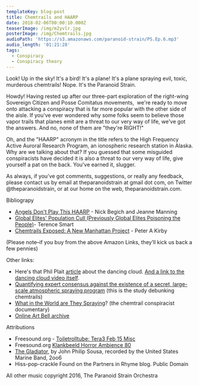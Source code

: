 ```yaml
---
templateKey: blog-post
title: Chemtrails and HAARP
date: 2018-02-06T00:00:10.000Z
teaserImage: /img/m2yvlr.jpg
posterImage: /img/Chemtrails.jpg
audioPath: 'https://s3.amazonaws.com/paranoid-strain/PS.Ep.6.mp3'
audio_length: '01:21:28'
tags:
  - Conspiracy
  - Conspiracy theory
---
```




Look! Up in the sky! It's a bird! It's a plane! It's a plane spraying evil, toxic, murderous chemtrails! Nope. It's the Paranoid Strain.

Howdy! Having rested up after our three-part exploration of the right-wing Sovereign Citizen and Posse Comitatus movements,  we're ready to move onto attacking a conspiracy that is far more popular with the other side of the aisle. If you've ever wondered why some folks seem to believe those vapor trails that planes emit are a threat to our very way of life, we've got the answers. And no, none of them are "they're RIGHT!"

Oh, and the "HAARP" acronym in the title refers to the High Frequency Active Auroral Research Program, an ionospheric research station in Alaska. Why are we talking about that? If you guessed that some misguided conspiracists have decided it is also a threat to our very way of life, give yourself a pat on the back. You've earned it, slugger.

As always, if you’ve got comments, suggestions, or really any feedback, please contact us by email at theparanoidstrain at gmail dot com, on Twitter @theparanoidstrain, or at our home on the web, theparanoidstrain.com.

Bibliograpy

* [Angels Don't Play This HAARP](http://amzn.to/2E3C4Vq) - Nick Begich and Jeanne Manning
* [Global Elites' Population Cull (Previously Global Elites Poisoning the People)](http://amzn.to/2E2KbBv)- Terence Smart
* [Chemtrails Exposed: A New Manhattan Project](http://amzn.to/2B9jPPL) - Peter A Kirby

(Please note–if you buy from the above Amazon Links, they’ll kick us back a few pennies)

Other links:

* Here's that Phil Plait [article](http://blogs.discovermagazine.com/badastronomy/2011/10/25/amazing-video-of-a-bizarre-twisting-dancing-cloud/#.Wnkt1WinFD8) about the dancing cloud. [And a link to the dancing cloud video itself](https://www.youtube.com/watch?v=E4sY98zsBH0).
* [Quantifying expert consensus against the existence of a secret, large-scale atmospheric spraying program](http://iopscience.iop.org/article/10.1088/1748-9326/11/8/084011) (this is the study debunking chemtrails)
* [What in the World are They Spraying](https://www.youtube.com/watch?v=xFQ2_0QNiks&amp;t=1826s)? (the chemtrail conspiracist documentary)
* [Online Art Bell archive](https://www.coasttocoastam.com/shows/somewhere-in-time-shows)

Attributions

* Freesound.org - [Toiletrolltube: Tera3 Feb 15 Misc](https://www.freesound.org/people/toiletrolltube/sounds/264088/)
* Freesound.org [Klankbeeld Horror Ambience 80](https://www.freesound.org/people/klankbeeld/sounds/261399/)
* [The Gladiator](http://imslp.org/wiki/The_Gladiator_(Sousa,_John_Philip)), by John Philip Sousa, recorded by the United States Marine Band, 2oo6
* Hiss-pop-crackle Found on the Partners in Rhyme blog. Public Domain

All other music copyright 2016, The Paranoid Strain Orchestra